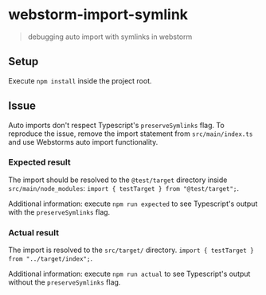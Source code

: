 # webstorm-import-symlink
> debugging auto import with symlinks in webstorm

## Setup
Execute `npm install` inside the project root.

## Issue
Auto imports don't respect Typescript's `preserveSymlinks` flag.
To reproduce the issue, remove the import statement from `src/main/index.ts` and use Webstorms auto import functionality. 

### Expected result
The import should be resolved to the `@test/target` directory inside `src/main/node_modules`:
`import { testTarget } from "@test/target";`.

Additional information: execute `npm run expected` to see Typescript's output with the `preserveSymlinks` flag.

### Actual result
The import is resolved to the `src/target/` directory.
`import { testTarget } from "../target/index";`.

Additional information: execute `npm run actual` to see Typescript's output without the `preserveSymlinks` flag.
